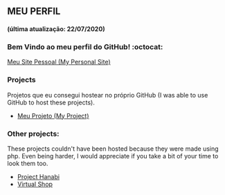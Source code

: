 ## MEU PERFIL
#### (última atualização: 22/07/2020)

### Bem Vindo ao meu perfil do GitHub! :octocat:

[Meu Site Pessoal (My Personal Site)](https://monambike.github.io)

### Projects
Projetos que eu consegui hostear no próprio GitHub (I was able to use GitHub to host these projects).
- [Meu Projeto (My Project)](https://monambike.github.io/virtualrestaurant_web)

### Other projects:
These projects couldn't have been hosted because they were made using php. Even being harder, I would appreciate if you take a bit of your time to look them too.
- [Project Hanabi](https://github.com/monambike/projecthanabi_web)
- [Virtual Shop](https://github.com/monambike/virtualshop_web)
